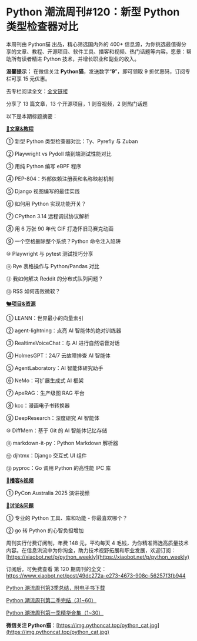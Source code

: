 # Python 潮流周刊#120：新型 Python 类型检查器对比

本周刊由 Python猫 出品，精心筛选国内外的 400+ 信息源，为你挑选最值得分享的文章、教程、开源项目、软件工具、播客和视频、热门话题等内容。愿景：帮助所有读者精进 Python 技术，并增长职业和副业的收入。

**温馨提示：** 在微信关注 **Python猫**，发送数字“**9**”，即可领取 9 折优惠码，订阅专栏可享 15 元优惠。

去专栏阅读全文：[全文链接](https://www.xiaobot.net/post/49dc272a-e273-4673-908c-56257f3fb944)

分享了 13 篇文章，13 个开源项目，1 则音视频，2 则热门话题

以下是本期标题摘要： 

**[🦄文章&教程](https://weekly.pythoncat.top)**


① 新型 Python 类型检查器对比：Ty、Pyrefly 与 Zuban

② Playwright vs Pydoll 端到端测试性能对比

③ 用纯 Python 编写 eBPF 程序

④ PEP-804：外部依赖注册表和名称映射机制

⑤ Django 视图编写的最佳实践

⑥ 如何用 Python 实现功能开关？

⑦ CPython 3.14 远程调试协议解析

⑧ 用 6 万张 90 年代 GIF 打造怀旧马赛克动画

⑨ 一个空格删除整个系统？Python 命令注入陷阱

⑩ Playwright 与 pytest 测试技巧分享

⑪ Rye 表格操作与 Python/Pandas 对比

⑫ 我如何解决 Reddit 的分布式队列问题？

⑬ RSS 如何击败微软？

**[🐿️项目&资源](https://weekly.pythoncat.top)**


① LEANN：世界最小的向量索引

② agent-lightning：点亮 AI 智能体的绝对训练器

③ RealtimeVoiceChat：与 AI 进行自然语音对话

④ HolmesGPT：24/7 云故障排查 AI 智能体

⑤ AgentLaboratory：AI 智能体研究助手

⑥ NeMo：可扩展生成式 AI 框架

⑦ ApeRAG：生产级图 RAG 平台

⑧ kcc：漫画电子书转换器

⑨ DeepResearch：深度研究 AI 智能体

⑩ DiffMem：基于 Git 的 AI 智能体记忆存储

⑪ markdown-it-py：Python Markdown 解析器

⑫ djhtmx：Django 交互式 UI 组件

⑬ pyproc：Go 调用 Python 的高性能 IPC 库

**[🐢播客&视频](https://weekly.pythoncat.top)**


① PyCon Australia 2025 演讲视频

**[🥂讨论&问题](https://weekly.pythoncat.top)**


① 专业的 Python 工具、库和功能 - 你最喜欢哪个？

② go 转 Python 的心智负担增加



周刊实行付费订阅制，年费 148 元，平均每天 4 毛钱，为你精准筛选高质量技术内容。在信息洪流中为你淘金，助力技术视野拓展和职业发展，欢迎订阅：[https://xiaobot.net/p/python_weekly](https://xiaobot.net/p/python_weekly)

订阅后，可免费查看 第 120 期周刊的全文：https://www.xiaobot.net/post/49dc272a-e273-4673-908c-56257f3fb944

[Python 潮流周刊第3季总结，附电子书下载](https://pythoncat.top/posts/2025-04-20-sweekly)

[Python 潮流周刊第二季完结（31~60）](https://pythoncat.top/posts/2025-04-20-iweekly)

[Python 潮流周刊第一季精华合集（1~30）](https://pythoncat.top/posts/2023-12-11-weekly)

**微信关注 Python猫**：[https://img.pythoncat.top/python_cat.jpg](https://img.pythoncat.top/python_cat.jpg)

